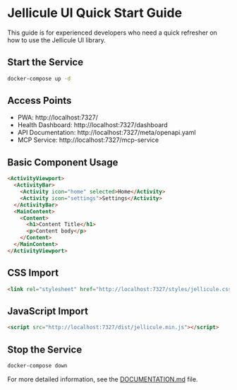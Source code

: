 # Jellicule UI Quick Start Guide

This guide is for experienced developers who need a quick refresher on how to use the Jellicule UI library.

## Start the Service

```bash
docker-compose up -d
```

## Access Points

- PWA: http://localhost:7327/
- Health Dashboard: http://localhost:7327/dashboard
- API Documentation: http://localhost:7327/meta/openapi.yaml
- MCP Service: http://localhost:7327/mcp-service

## Basic Component Usage

```html
<ActivityViewport>
  <ActivityBar>
    <Activity icon="home" selected>Home</Activity>
    <Activity icon="settings">Settings</Activity>
  </ActivityBar>
  <MainContent>
    <Content>
      <h1>Content Title</h1>
      <p>Content body</p>
    </Content>
  </MainContent>
</ActivityViewport>
```

## CSS Import

```html
<link rel="stylesheet" href="http://localhost:7327/styles/jellicule.css">
```

## JavaScript Import

```html
<script src="http://localhost:7327/dist/jellicule.min.js"></script>
```

## Stop the Service

```bash
docker-compose down
```

For more detailed information, see the [DOCUMENTATION.md](DOCUMENTATION.md) file.
